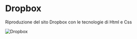 # Dropbox

Riproduzione del sito Dropbox con le tecnologie di Html e Css

![Dropbox](https://github.com/Michela30/htmlcss-dropbox/assets/128288972/b566a176-4ae3-461e-b73d-ed79e08fe0ca)
